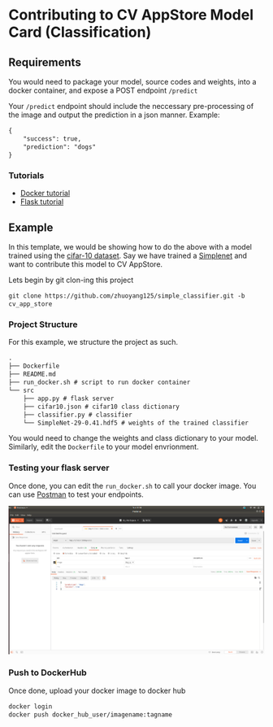 # Contributing to CV AppStore Model Card (Classification)
## Requirements
You would need to package your model, source codes and weights, into a docker container, and expose a POST endpoint `/predict`<br>

Your `/predict` endpoint should include the neccessary pre-processing of the image and output the prediction in a json manner. Example:
```
{
    "success": true,
    "prediction": "dogs"
}
```
### Tutorials
- [Docker tutorial](https://towardsdatascience.com/docker-made-easy-for-data-scientists-b32efbc23165)
- [Flask tutorial](https://towardsdatascience.com/how-to-easily-deploy-machine-learning-models-using-flask-b95af8fe34d4)

## Example
In this template, we would be showing how to do the above with a model trained using the [cifar-10 dataset](https://en.wikipedia.org/wiki/CIFAR-10). Say we have trained a [Simplenet](https://arxiv.org/abs/1608.06037) and want to contribute this model to CV AppStore. 

Lets begin by git clon-ing this project
```
git clone https://github.com/zhuoyang125/simple_classifier.git -b cv_app_store
```
### Project Structure
For this example, we structure the project as such.
```
.
├── Dockerfile 
├── README.md
├── run_docker.sh # script to run docker container
└── src
    ├── app.py # flask server
    ├── cifar10.json # cifar10 class dictionary
    ├── classifier.py # classifier
    └── SimpleNet-29-0.41.hdf5 # weights of the trained classifier
```

You would need to change the weights and class dictionary to your model. Similarly, edit the `Dockerfile` to your model envrionment. 

### Testing your flask server
Once done, you can edit the `run_docker.sh` to call your docker image. You can use [Postman](https://www.postman.com/) to test your endpoints.

![post_man example](pictures/postman_example.png)

### Push to DockerHub
Once done, upload your docker image to docker hub

```
docker login
docker push docker_hub_user/imagename:tagname
```